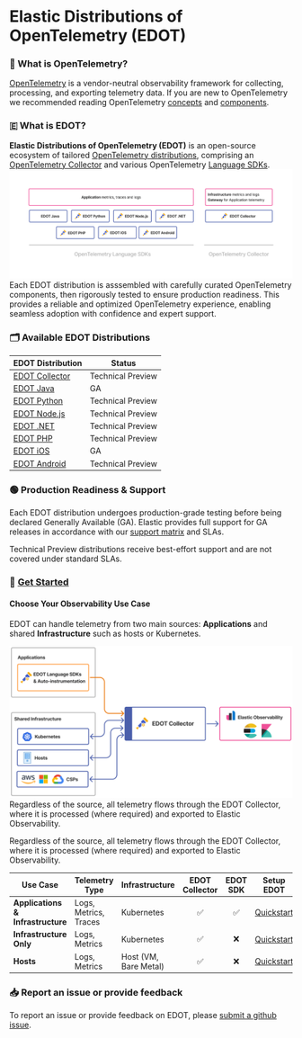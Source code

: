 # Elastic Distributions of OpenTelemetry (EDOT)

### 🔭 What is OpenTelemetry?
[OpenTelemetry](https://opentelemetry.io/docs/) is a vendor-neutral observability framework for collecting, processing, and exporting telemetry data. If you are new to OpenTelemetry we recommended reading OpenTelemetry [concepts](https://opentelemetry.io/docs/concepts/) and [components](https://opentelemetry.io/docs/concepts/components/).

### 🇪 What is EDOT?

**Elastic Distributions of OpenTelemetry (EDOT)** is an open-source ecosystem of tailored [OpenTelemetry distributions](https://opentelemetry.io/docs/concepts/distributions/), comprising an [OpenTelemetry Collector](https://opentelemetry.io/docs/collector/) and various OpenTelemetry [Language SDKs](https://opentelemetry.io/docs/languages/).
![EDOT-Distributions](docs/images/EDOT-SDKs-Collector.png)
Each EDOT distribution is asssembled with carefully curated OpenTelemetry components, then rigorously tested to ensure production readiness. This provides a reliable and optimized OpenTelemetry experience, enabling seamless adoption with confidence and expert support.

### 🗂️ Available EDOT Distributions

| EDOT Distribution | Status |
|-------------------|---------------|
| [EDOT Collector](docs/_edot-collector/README.md) | Technical Preview |
| [EDOT Java](https://github.com/elastic/elastic-otel-java) | GA |
| [EDOT Python](https://github.com/elastic/elastic-otel-python) | Technical Preview |
| [EDOT Node.js](https://github.com/elastic/elastic-otel-node) | Technical Preview |
| [EDOT .NET](https://github.com/elastic/elastic-otel-dotnet) | Technical Preview |
| [EDOT PHP](https://github.com/elastic/elastic-otel-php) | Technical Preview |
| [EDOT iOS](https://github.com/elastic/apm-agent-ios) | GA |
| [EDOT Android](https://github.com/elastic/apm-agent-android) | Technical Preview |

### 🟢 Production Readiness & Support
Each EDOT distribution undergoes production-grade testing before being declared Generally Available (GA). Elastic provides full support for GA releases in accordance with our [support matrix](https://www.elastic.co/support/matrix) and SLAs.

Technical Preview distributions receive best-effort support and are not covered under standard SLAs.

### 🚀 [Get Started](quickstart-guide.md)

#### Choose Your Observability Use Case

EDOT can handle telemetry from two main sources: **Applications** and shared **Infrastructure** such as hosts or Kubernetes.

![EDOT-diagram](docs/images/EDOT-diagram.png)
Regardless of the source, all telemetry flows through the EDOT Collector, where it is processed (where required) and exported to Elastic Observability.


Regardless of the source, all telemetry flows through the EDOT Collector, where it is processed (where required) and exported to Elastic Observability.

| **Use Case**                 | **Telemetry Type**         | **Infrastructure**        | <div align="center">**EDOT Collector**</div> | <div align="center">**EDOT SDK**</div> | <div align="center">**Setup EDOT**</div> |
|------------------------------|---------------------------|---------------------------|:----------------------------------:|:----------------------------------:|----------------------|
| **Applications & Infrastructure** | Logs, Metrics, Traces | Kubernetes                 | ✅ | ✅ | [Quickstart](https://github.com/elastic/opentelemetry/blob/main/quickstart-guide.md#%EF%B8%8F-kubernetes---infrastructure--application--monitoring)|
| **Infrastructure Only**      | Logs, Metrics            | Kubernetes                 | ✅ | ❌ | [Quickstart](https://github.com/elastic/opentelemetry/blob/main/quickstart-guide.md#%EF%B8%8F-kubernetes---infrastructure--application--monitoring)|
| **Hosts**      | Logs, Metrics            | Host (VM, Bare Metal)      | ✅ | ❌ | [Quickstart](https://github.com/elastic/opentelemetry/blob/main/quickstart-guide.md#%EF%B8%8F-hosts-monitoring-and-log-collection) |

### 📥 Report an issue or provide feedback
To report an issue or provide feedback on EDOT, please [submit a github issue](https://github.com/elastic/opentelemetry/issues/new/choose).